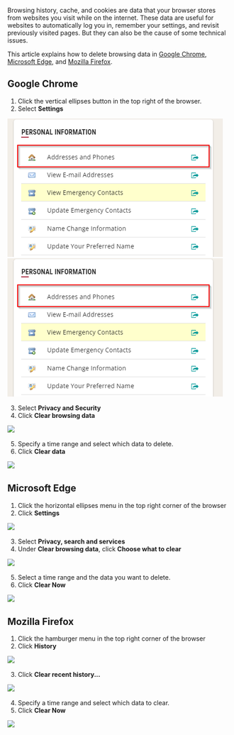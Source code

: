 Browsing history, cache, and cookies are data that your browser stores from websites you visit while on the internet. These data are useful for websites to automatically log you in, remember your settings, and revisit previously visited pages. But they can also be the cause of some technical issues.

This article explains how to delete browsing data in [Google Chrome](#chrome), [Microsoft Edge](#edge), and [Mozilla Firefox](#firefox).

## Google Chrome

1. Click the vertical ellipses button in the top right of the browser.
2. Select **Settings**

![](/assets/images/image.png)
![](/assets/images/image.png)

3. Select **Privacy and Security**
4. Click **Clear browsing data**

![](https://sites.temple.edu/hbghelp/files/2024/01/image-1-1024x653.png)

5. Specify a time range and select which data to delete.
6. Click **Clear data**

![](https://sites.temple.edu/hbghelp/files/2024/01/image-7-1024x653.png)

## Microsoft Edge

1. Click the horizontal ellipses menu in the top right corner of the browser
2. Click **Settings**

![](https://sites.temple.edu/hbghelp/files/2024/01/image-6-1024x707.png)

3. Select **Privacy, search and services**
4. Under **Clear browsing data**, click **Choose what to clear**

![](https://sites.temple.edu/hbghelp/files/2024/01/image-4-1024x703.png)

5. Select a time range and the data you want to delete.
6. Click **Clear Now**

![](https://sites.temple.edu/hbghelp/files/2024/01/image-8-1024x703.png)

## Mozilla Firefox

1. Click the hamburger menu in the top right corner of the browser
2. Click **History**

![](https://sites.temple.edu/hbghelp/files/2024/01/image-9-1024x712.png)

3. Click **Clear recent history...**

![](https://sites.temple.edu/hbghelp/files/2024/01/image-10.png)

4. Specify a time range and select which data to clear.
5. Click **Clear Now**

![](https://sites.temple.edu/hbghelp/files/2024/01/image-11-1024x464.png)